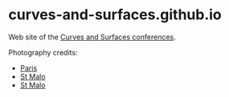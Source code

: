 # curves-and-surfaces.github.io
Web site of the [Curves and Surfaces conferences](https://curves-and-surfaces.github.io/).

Photography credits:
- [Paris](https://www.flickr.com/photos/parksjd/24175721610/in/photolist-CQjTLo-Mg1Gaj-bACaKz-wiDtcU-hHd9UD-7wPUCy-MBCgma-5UqDVn-KE29C8-A59vTs-MHxZrF-dSojRg-bxueNC-qRGmUn-mh4QbF-GwzBYF-jPyXGM-qRHF7S-u9PieX-8isS6U-DZN4qT-ppU1LJ-qKnowA-qKzKbg-gN27Gp-xeeMUc-8FyF84-d1D3do-thDbtR-cKPzRf-nhUUmz-qPNsKs-MxSH1c-HK6YiX-EaYgAv-HgdNhE-ntbHFJ-dXqeMG-aJrQjc-wVHWQv-CRzuac-HeTa44-H5F3ky-pU38r7-n1RbLN-ynfzoM-93vQQt-nnwFe4-A62ehw-nZPiXU)
- [St Malo](https://www.flickr.com/photos/castellitoscani/9428359576/in/photolist-fn9NPJ-BkciaN-gquJg-gzSjBA-gzSXFg-6xLVaB-gzSLsz-NPEUVV-wxnBA9-a97WVF-x6cNox-7gpWVb-a3J9Q9-BePQTv-duWeq3-8s28wa-AWAeZ8-5gsxjA-fqMJma-orVa5a-7NhzWK-7gpWtQ-f4Frcx-AEffVu-7csVTF-93T1J4-na373W-BzTUwW-a7hTJT-bdkmM6-NURHpM-egbM6W-KMCNr1-rkQ6iG-AC9CCK-dwe2ub-nBSbXV-9qvd77-BnsWar-9uqqGX-7SYwLE-7TaWWe-AgVruT-nYpJsS-Bv7ab4-aQ6Ao6-7RDtDE-7cQF5c-9yRZMi-gzSgBC)
- [St Malo](https://www.flickr.com/photos/sebastiagiralt/28739763570/in/photolist-bdkmM6-NURHpM-egbM6W-KMCNr1-rkQ6iG-AC9CCK-dwe2ub-nBSbXV-9qvd77-BnsWar-9uqqGX-7SYwLE-7TaWWe-AgVruT-nYpJsS-Bv7ab4-aQ6Ao6-7RDtDE-7cQF5c-9yRZMi-gzSgBC-7cwLYY-7SUEZ6-Gve1it-qV5jgv-p6atuE-7SXnqj-rhMv4q-5j2H5H-7TaYqF-vYkAqk-76GLjs-6vk2sC-6M4Cbj-6yYwB5-93T1Ja-a9b9H1-GChjVm-AWfHAk-n2TMhR-7Tbcfn-9nnzwn-6APfDY-mQirti-6ALoU6-t7iNq-oBxwhe-fAZu35-AzQLpy-a9b61w)
